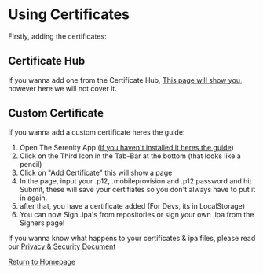 # Using Certificates

Firstly, adding the certificates:

## Certificate Hub
If you wanna add one from the Certificate Hub, [This page will show you](docs/certificate-hub.md), however here we will not cover it.

## Custom Certificate
If you wanna add a custom certificate heres the guide:

1. Open The Serenity App ([if you haven't installed it heres the guide](docs/installation.md)) 
2. Click on the Third Icon in the Tab-Bar at the bottom (that looks like a pencil)
3. Click on "Add Certificate" this will show a page
4. In the page, input your .p12, .mobileprovision and .p12 password and hit Submit, these will save your certifiates so you don't always have to put it in again.
5. after that, you have a certificate added (For Devs, its in LocalStorage)
6. You can now Sign .ipa's from repositories or sign your own .ipa from the Signers page!

If you wanna know what happens to your certificates & ipa files, please read our [Privacy & Security Document](docs/security.md)

[Return to Homepage](https://serenityios.github.io/docs)
